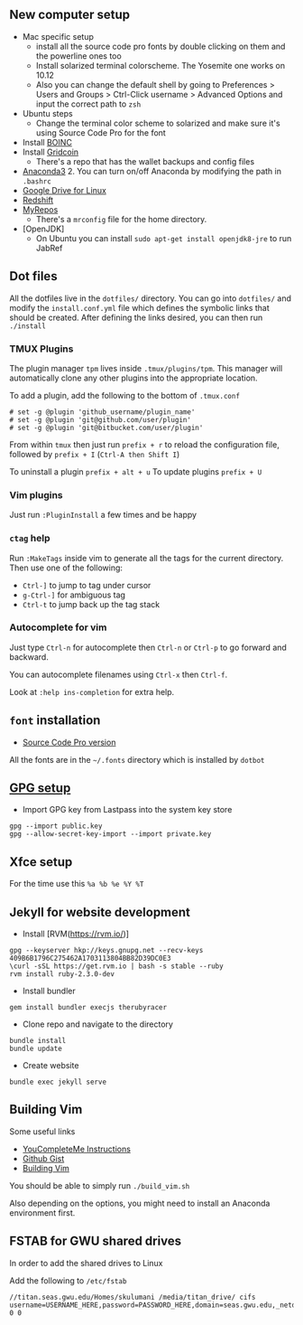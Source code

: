 ## New computer setup

* Mac specific setup
    * install all the source code pro fonts by double clicking on them and the powerline ones too
    * Install solarized terminal colorscheme. The Yosemite one works on 10.12 
    * Also you can change the default shell by going to Preferences > Users and Groups > Ctrl-Click username > Advanced Options and input the correct path to `zsh`
* Ubuntu steps
    * Change the terminal color scheme to solarized and make sure it's using Source Code Pro for the font
* Install [BOINC](https://boinc.berkeley.edu/)
* Install [Gridcoin](http://gridcoin.us/)
    * There's a repo that has the wallet backups and config files
* [Anaconda3](https://www.continuum.io/downloads#linux)
    2. You can turn on/off Anaconda by modifying the path in `.bashrc`
* [Google Drive for Linux](https://github.com/odeke-em/drive)
* [Redshift](http://jonls.dk/redshift/)
* [MyRepos](https://myrepos.branchable.com/)
    * There's a `mrconfig` file for the home directory.
* [OpenJDK]
    * On Ubuntu you can install `sudo apt-get install openjdk8-jre` to run JabRef
## Dot files

All the dotfiles live in the `dotfiles/` directory.
You can go into `dotfiles/` and modify the `install.conf.yml` file which defines the symbolic 
links that should be created. 
After defining the links desired, you can then run `./install`

### TMUX Plugins
The plugin manager `tpm` lives inside `.tmux/plugins/tpm`. 
This manager will automatically clone any other plugins into the appropriate location.

To add a plugin, add the following to the bottom of `.tmux.conf`
~~~
# set -g @plugin 'github_username/plugin_name'
# set -g @plugin 'git@github.com/user/plugin'
# set -g @plugin 'git@bitbucket.com/user/plugin'
~~~

From within `tmux` then just run `prefix + r` to reload the configuration file, followed by
`prefix + I` (`Ctrl-A then Shift I`)

To uninstall a plugin `prefix + alt + u`
To update plugins `prefix + U`

### Vim plugins
Just run `:PluginInstall` a few times and be happy

### `ctag` help

Run `:MakeTags` inside vim to generate all the tags for the current directory.
Then use one of the following:
* `Ctrl-]` to jump to tag under cursor
* `g-Ctrl-]` for ambiguous tag
* `Ctrl-t` to jump back up the tag stack
### Autocomplete for vim

Just type `Ctrl-n` for autocomplete then `Ctrl-n` or `Ctrl-p` to go forward and backward.

You can autocomplete filenames using `Ctrl-x` then `Ctrl-f`.

Look at `:help ins-completion` for extra help.


## `font` installation
* [Source Code Pro version](https://github.com/adobe-fonts/source-code-pro/releases/tag/2.030R-ro%2F1.050R-it)

All the fonts are in the `~/.fonts` directory which is installed by `dotbot`

## [GPG setup](./gpg.md)

* Import GPG key from Lastpass into the system key store
~~~
gpg --import public.key
gpg --allow-secret-key-import --import private.key
~~~

## Xfce setup

For the time use this `%a %b %e %Y %T`

## Jekyll for website development

* Install [RVM(https://rvm.io/)]
~~~
gpg --keyserver hkp://keys.gnupg.net --recv-keys 409B6B1796C275462A1703113804BB82D39DC0E3
\curl -sSL https://get.rvm.io | bash -s stable --ruby
rvm install ruby-2.3.0-dev
~~~
* Install bundler
~~~
gem install bundler execjs therubyracer
~~~
* Clone repo and navigate to the directory
~~~
bundle install
bundle update
~~~
* Create website
~~~
bundle exec jekyll serve
~~~

## Building Vim

Some useful links 

* [YouCompleteMe Instructions](https://github.com/Valloric/YouCompleteMe/wiki/Building-Vim-from-source)
* [Github Gist](https://gist.github.com/Mistobaan/b1384a44e8b5a8b35c6e1c7a4c546e84)
* [Building Vim](https://www.xorpd.net/blog/vim_python3_install.html)

You should be able to simply run `./build_vim.sh`

Also depending on the options, you might need to install an Anaconda environment first.

## FSTAB for GWU shared drives

In order to add the shared drives to Linux

Add the following to `/etc/fstab`

~~~
//titan.seas.gwu.edu/Homes/skulumani /media/titan_drive/ cifs username=USERNAME_HERE,password=PASSWORD_HERE,domain=seas.gwu.edu,_netdev,iocharset=utf8,sec=ntlmv2,users 0 0
~~~

